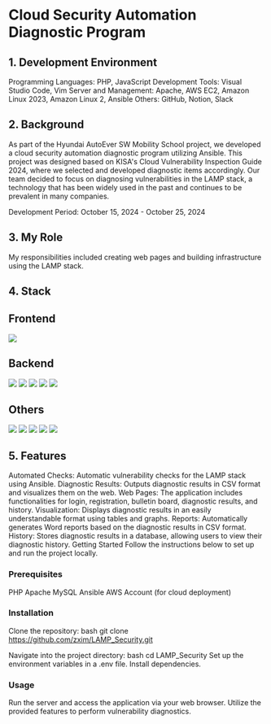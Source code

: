 # Cloud Security Automation Diagnostic Program
## 1. Development Environment
Programming Languages: PHP, JavaScript
Development Tools: Visual Studio Code, Vim
Server and Management: Apache, AWS EC2, Amazon Linux 2023, Amazon Linux 2, Ansible
Others: GitHub, Notion, Slack

## 2. Background
As part of the Hyundai AutoEver SW Mobility School project, we developed a cloud security automation diagnostic program utilizing Ansible. This project was designed based on KISA's Cloud Vulnerability Inspection Guide 2024, where we selected and developed diagnostic items accordingly. Our team decided to focus on diagnosing vulnerabilities in the LAMP stack, a technology that has been widely used in the past and continues to be prevalent in many companies.

Development Period: October 15, 2024 - October 25, 2024

## 3. My Role
My responsibilities included creating web pages and building infrastructure using the LAMP stack.

## 4. Stack
## Frontend
<div> <img src="https://img.shields.io/badge/JavaScript-F7DF1E?style=for-the-badge&logo=javascript&logoColor=black" /> </div>

## Backend
<div> <img src="https://img.shields.io/badge/PHP-777BB4?style=for-the-badge&logo=php&logoColor=white" /> <img src="https://img.shields.io/badge/Apache-D22128?style=for-the-badge&logo=apache&logoColor=white" /> <img src="https://img.shields.io/badge/AWS%20EC2-FF9900?style=for-the-badge&logo=amazonaws&logoColor=white" /> <img src="https://img.shields.io/badge/Amazon%20Linux-FF9900?style=for-the-badge&logo=amazonaws&logoColor=white" /> <img src="https://img.shields.io/badge/Ansible- red?style=for-the-badge&logo=ansible&logoColor=white" /> </div>

## Others
<div> <img src="https://img.shields.io/badge/GitHub-181717?style=for-the-badge&logo=github&logoColor=white" /> <img src="https://img.shields.io/badge/Notion-000000?style=for-the-badge&logo=notion&logoColor=white" /> <img src="https://img.shields.io/badge/Slack-4A154B?style=for-the-badge&logo=slack&logoColor=white" /> <img src="https://img.shields.io/badge/Docker-2496ED?style=for-the-badge&logo=docker&logoColor=white" /> <img src="https://img.shields.io/badge/Visual%20Studio%20Code-007ACC?style=for-the-badge&logo=visualstudiocode&logoColor=white" /> </div>

## 5. Features
Automated Checks: Automatic vulnerability checks for the LAMP stack using Ansible.
Diagnostic Results: Outputs diagnostic results in CSV format and visualizes them on the web.
Web Pages: The application includes functionalities for login, registration, bulletin board, diagnostic results, and history.
Visualization: Displays diagnostic results in an easily understandable format using tables and graphs.
Reports: Automatically generates Word reports based on the diagnostic results in CSV format.
History: Stores diagnostic results in a database, allowing users to view their diagnostic history.
Getting Started
Follow the instructions below to set up and run the project locally.

### Prerequisites
PHP
Apache
MySQL
Ansible
AWS Account (for cloud deployment)

### Installation
Clone the repository:
bash
git clone https://github.com/zxim/LAMP_Security.git

Navigate into the project directory:
bash
cd LAMP_Security
Set up the environment variables in a .env file.
Install dependencies.

### Usage
Run the server and access the application via your web browser.
Utilize the provided features to perform vulnerability diagnostics.
